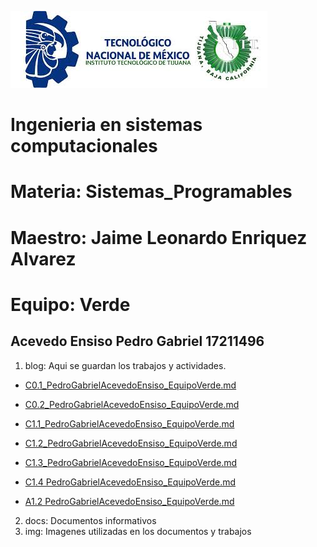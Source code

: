 ![logo](/img/logo.jpg)
# Ingenieria en sistemas computacionales
# Materia: Sistemas_Programables
# Maestro: Jaime Leonardo Enriquez Alvarez
# Equipo: Verde
## Acevedo Ensiso Pedro Gabriel 17211496
1. blog: Aqui se guardan los trabajos y actividades.

+ [C0.1_PedroGabrielAcevedoEnsiso_EquipoVerde.md](blog/C0.1_PedroGabrielacevedoEnsiso_EquipoVerde.md)

+ [C0.2_PedroGabrielAcevedoEnsiso_EquipoVerde.md](blog/C0.2_PedroGabrielAcevedoEnsiso_Equipo_Verde.md)

+ [C1.1_PedroGabrielAcevedoEnsiso_EquipoVerde.md](blog/C1.1_PedroGabrielAcevedoEnsiso_EquipoVerde.md)

+ [C1.2_PedroGabrielAcevedoEnsiso_EquipoVerde.md](blog/C1.2_PedroGabrielAcevedoEnsiso_Verde.md)

+ [C1.3_PedroGabrielAcevedoEnsiso_EquipoVerde.md](blog/C1.3_PedroGabrielAcevedoEnsiso_Verde.md)

+ [C1.4 PedroGabrielAcevedoEnsiso_EquipoVerde.md](blog/C1.4_PedroGabrielAcevedoEnsiso_EquipoVerde.md)

+ [A1.2 PedroGabrielAcevedoEnsiso_EquipoVerde.md](blog/A1.2_PedroGabrielAcevedoEnsiso_EquipoVerde.md)

2. docs: Documentos informativos
3. img: Imagenes utilizadas en los documentos y trabajos
